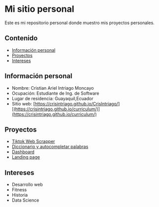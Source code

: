 # Mi sitio personal
Este es mi repositorio personal donde muestro mis proyectos personales.
## Contenido
* [Información personal](#información-personal)
* [Proyectos](#proyectos)
* [Intereses](#intereses)
## Información personal
* Nombre: Cristian Ariel Intriago Moncayo
* Ocupación: Estudiante de Ing. de Software
* Lugar de residencia: Guayaquil,Ecuador
* Sitio web: [https://crisintriago.github.io/CrisIntriago/][(https://crisintriago.github.io/curriculum/)](https://crisintriago.github.io/curriculum/)
## Proyectos
* [Tiktok Web Scrapper](https://github.com/CrisIntriago/Tiktok-WebScrapper)
* [Diccionario y autocompletar palabras](https://github.com/CrisIntriago/Trie-Project-in-JAVA)
* [Dashboard](https://github.com/CrisIntriago/dashboard)
* [Landing page](https://github.com/CrisIntriago/landing)
## Intereses
* Desarrollo web
* Fitness
* Historia
* Data Science

